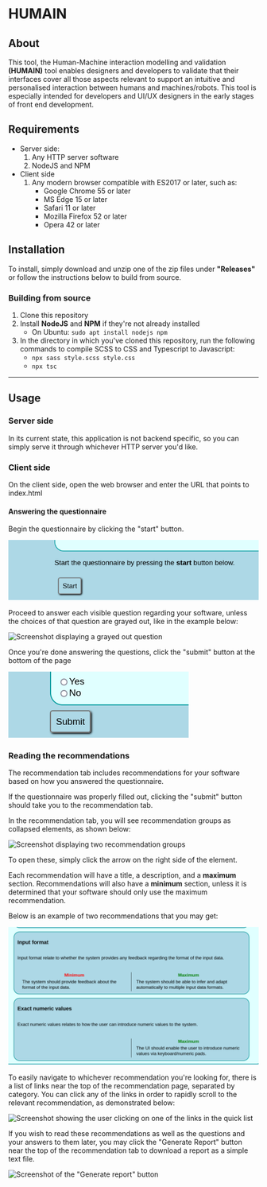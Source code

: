 # HUMAIN

## About

This tool, the Human-Machine interaction modelling and validation
<b>(HUMAIN)</b> tool enables designers and developers to validate that their
interfaces cover all those aspects relevant to support an intuitive and
personalised interaction between humans and machines/robots. This tool is
especially intended for developers and UI/UX designers in the early stages of
front end development.

## Requirements

-   Server side:
    1. Any HTTP server software
    2. NodeJS and NPM
-   Client side
    1. Any modern browser compatible with ES2017 or later, such as:
        - Google Chrome 55 or later
        - MS Edge 15 or later
        - Safari 11 or later
        - Mozilla Firefox 52 or later
        - Opera 42 or later

## Installation

To install, simply download and unzip one of the zip files under **"Releases"**
or follow the instructions below to build from source.

### Building from source

1. Clone this repository
2. Install **NodeJS** and **NPM** if they're not already installed
    - On Ubuntu: `sudo apt install nodejs npm`
3. In the directory in which you've cloned this repository, run the following
commands to compile SCSS to CSS and Typescript to Javascript:
    - `npx sass style.scss style.css`
    - `npx tsc`

---

## Usage

### Server side

In its current state, this application is not backend specific, so you can
simply serve it through whichever HTTP server you'd like.

### Client side

On the client side, open the web browser and enter the URL that points to
index.html

#### Answering the questionnaire

Begin the questionnaire by clicking the "start" button.

![Screenshot displaying the start button](images/screenshots/startbutton.png)

Proceed to answer each visible question regarding your software, unless the
choices of that question are grayed out, like in the example below:

![Screenshot displaying a grayed out
question](images/screenshots/grayed-out-question.png)

Once you're done answering the questions, click the "submit" button at the
bottom of the page

![Screenshot displaying the submit button](images/screenshots/submit-button.png)

### Reading the recommendations

The recommendation tab includes recommendations for your software based on how
you answered the questionnaire.

If the questionnaire was properly filled out, clicking the "submit" button
should take you to the recommendation tab.

In the recommendation tab, you will see recommendation groups as collapsed
elements, as shown below:

![Screenshot displaying two recommendation
groups](images/screenshots/recommendation-groups.png)

To open these, simply click the arrow on the right side of the element.

Each recommendation will have a title, a description, and a **maximum** section.
Recommendations will also have a **minimum** section, unless it is determined
that your software should only use the maximum recommendation.

Below is an example of two recommendations that you may get:

![](images/screenshots/recommendations.png)

To easily navigate to whichever recommendation you're looking for, there is a
list of links near the top of the recommendation page, separated by category.
You can click any of the links in order to rapidly scroll to the relevant
recommendation, as demonstrated below:

![Screenshot showing the user clicking on one of the links in the quick
list](images/screenshots/quick-list.png)

If you wish to read these recommendations as well as the questions and your
answers to them later, you may click the "Generate Report" button near the top
of the recommendation tab to download a report as a simple text file.

![Screenshot of the "Generate report"
button](images/screenshots/generate-report-button.png)
